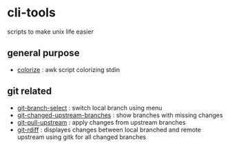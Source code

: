 # cli-tools
scripts to make unix life easier

## general purpose
 - [colorize](man/colorize.md) : awk script colorizing stdin

## git related
 - [git-branch-select](man/git-branch-select.md) : switch local branch using menu
 - [git-changed-upstream-branches](man/git-changed-upstream-branches.md) : show branches with missing changes
 - [git-pull-upstream](man/git-pull-upstream.md) : apply changes from upstream branches
 - [git-rdiff](man/git-rdiff.md) : displayes changes between local branched and remote upstream using gitk for all changed branches
